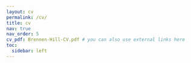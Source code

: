 ```yaml
---
layout: cv
permalink: /cv/
title: cv
nav: true
nav_order: 5
cv_pdf: Brennen-Hill-CV.pdf # you can also use external links here
toc:
  sidebar: left
---
```

